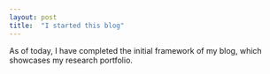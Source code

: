 ```yaml
---
layout: post
title:  "I started this blog"
---
```


As of today, I have completed the initial framework of my blog, which showcases my research portfolio.